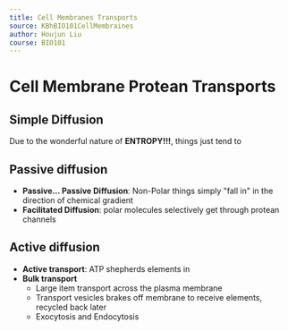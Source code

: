 ```yaml
---
title: Cell Membranes Transports
source: KBhBIO101CellMembraines
author: Houjun Liu
course: BIO101
---
```


# Cell Membrane Protean Transports 
## Simple Diffusion
Due to the wonderful nature of **ENTROPY!!!**, things just tend to 

## Passive diffusion
- **Passive… Passive Diffusion**: Non-Polar things simply "fall in" in the direction of chemical gradient
- **Facilitated Diffusion**: polar molecules selectively get through protean channels

## Active diffusion
- **Active transport**: ATP shepherds elements in  
- **Bulk transport**
    - Large item transport across the plasma membrane
    - Transport vesicles brakes off membrane to receive elements, recycled back later
    - Exocytosis and Endocytosis
	
	
